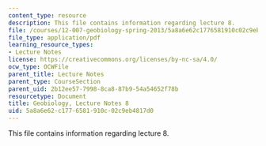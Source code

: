 ```yaml
---
content_type: resource
description: This file contains information regarding lecture 8.
file: /courses/12-007-geobiology-spring-2013/5a8a6e62c1776581910c02c9eb4817d0_MIT12_007S13_Lec8.pdf
file_type: application/pdf
learning_resource_types:
- Lecture Notes
license: https://creativecommons.org/licenses/by-nc-sa/4.0/
ocw_type: OCWFile
parent_title: Lecture Notes
parent_type: CourseSection
parent_uid: 2b12ee57-7998-8ca8-87b9-54a54652f78b
resourcetype: Document
title: Geobiology, Lecture Notes 8
uid: 5a8a6e62-c177-6581-910c-02c9eb4817d0
---
```

This file contains information regarding lecture 8.
